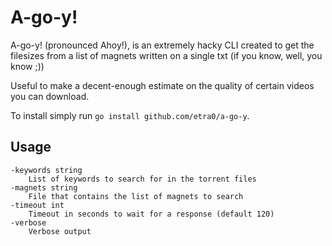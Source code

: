 # A-go-y!

A-go-y! (pronounced Ahoy!), is an extremely hacky CLI created to get the filesizes from a list
of magnets written on a single txt (if you know, well, you know ;))

Useful to make a decent-enough estimate on the quality of certain videos you can download.

To install simply run `go install github.com/etra0/a-go-y`.

## Usage

```
-keywords string
    List of keywords to search for in the torrent files
-magnets string
    File that contains the list of magnets to search
-timeout int
    Timeout in seconds to wait for a response (default 120)
-verbose
    Verbose output
```
